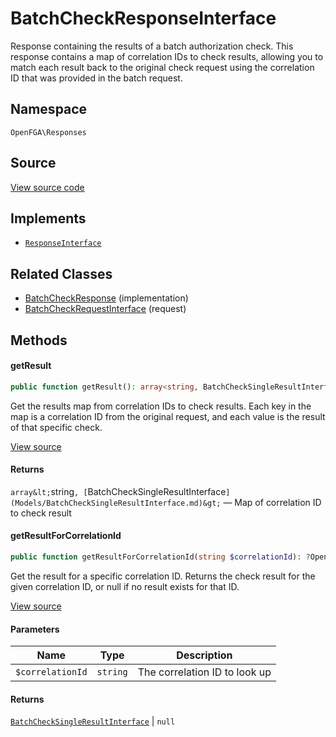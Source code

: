 # BatchCheckResponseInterface

Response containing the results of a batch authorization check. This response contains a map of correlation IDs to check results, allowing you to match each result back to the original check request using the correlation ID that was provided in the batch request.

## Namespace

`OpenFGA\Responses`

## Source

[View source code](https://github.com/evansims/openfga-php/blob/main/src/Responses/BatchCheckResponseInterface.php)

## Implements

* [`ResponseInterface`](ResponseInterface.md)

## Related Classes

* [BatchCheckResponse](Responses/BatchCheckResponse.md) (implementation)
* [BatchCheckRequestInterface](Requests/BatchCheckRequestInterface.md) (request)

## Methods

#### getResult

```php
public function getResult(): array<string, BatchCheckSingleResultInterface>

```

Get the results map from correlation IDs to check results. Each key in the map is a correlation ID from the original request, and each value is the result of that specific check.

[View source](https://github.com/evansims/openfga-php/blob/main/src/Responses/BatchCheckResponseInterface.php#L29)

#### Returns

`array&lt;`string`, [`BatchCheckSingleResultInterface`](Models/BatchCheckSingleResultInterface.md)&gt;` — Map of correlation ID to check result

#### getResultForCorrelationId

```php
public function getResultForCorrelationId(string $correlationId): ?OpenFGA\Models\BatchCheckSingleResultInterface

```

Get the result for a specific correlation ID. Returns the check result for the given correlation ID, or null if no result exists for that ID.

[View source](https://github.com/evansims/openfga-php/blob/main/src/Responses/BatchCheckResponseInterface.php#L40)

#### Parameters

| Name             | Type     | Description                   |
| ---------------- | -------- | ----------------------------- |
| `$correlationId` | `string` | The correlation ID to look up |

#### Returns

[`BatchCheckSingleResultInterface`](Models/BatchCheckSingleResultInterface.md) &#124; `null`
